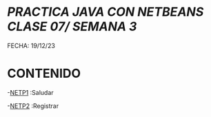 # *PRACTICA JAVA CON NETBEANS CLASE 07/ SEMANA 3*

FECHA: 19/12/23

# CONTENIDO

-[NETP1](Saludar.java)
:Saludar

-[NETP2](Registar.java)
:Registrar
